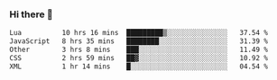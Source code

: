 ### Hi there 👋

<!--START_SECTION:waka-->

```txt
Lua          10 hrs 16 mins  █████████▒░░░░░░░░░░░░░░░   37.54 %
JavaScript   8 hrs 35 mins   ████████░░░░░░░░░░░░░░░░░   31.39 %
Other        3 hrs 8 mins    ███░░░░░░░░░░░░░░░░░░░░░░   11.49 %
CSS          2 hrs 59 mins   ██▓░░░░░░░░░░░░░░░░░░░░░░   10.92 %
XML          1 hr 14 mins    █░░░░░░░░░░░░░░░░░░░░░░░░   04.54 %
```

<!--END_SECTION:waka-->
